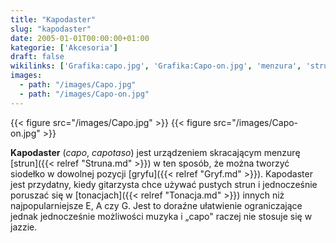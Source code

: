 ```yaml
---
title: "Kapodaster"
slug: "kapodaster"
date: 2005-01-01T00:00:00+01:00
kategorie: ['Akcesoria']
draft: false
wikilinks: ['Grafika:capo.jpg', 'Grafika:Capo-on.jpg', 'menzura', 'struny', 'siode%C5%82ko', 'gryf', 'tonacja']
images:
  - path: "/images/Capo.jpg"
  - path: "/images/Capo-on.jpg"
---
```

{{< figure src="/images/Capo.jpg" >}}
{{< figure src="/images/Capo-on.jpg" >}}

**Kapodaster** (*capo*, *capotaso*) jest urządzeniem skracającym
menzurę<!-- link nie odnosił się do niczego --> [strun]({{< relref "Struna.md" >}}) w ten sposób,
że można tworzyć siodełko<!-- link nie odnosił się do niczego --> w dowolnej pozycji
[gryfu]({{< relref "Gryf.md" >}}). Kapodaster jest przydatny, kiedy gitarzysta
chce używać pustych strun i jednocześnie poruszać się w
[tonacjach]({{< relref "Tonacja.md" >}}) innych niż najpopularniejsze E, A czy G.
Jest to doraźne ułatwienie ograniczające jednak jednocześnie możliwości
muzyka i „capo" raczej nie stosuje się w jazzie.

